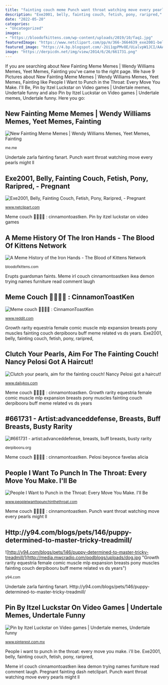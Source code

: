 ```yaml
---
title: "fainting couch meme Punch want throat watching move every pearls might ll"
description: "Exe2001, belly, fainting couch, fetish, pony, raripred,"
date: "2022-05-20"
categories:
- "Uncategorized"
images:
- "https://bloodofkittens.com/wp-content/uploads/2019/10/faq1.jpg"
featuredImage: "https://www.netclipart.com/pp/m/366-3664639_exe2001-belly-fainting-couch-fetish-pony-raripred-pregnant.png"
featured_image: "https://4.bp.blogspot.com/-2Ui1qpPMv8E/UialvpW1JCI/AAAAAAAADFs/WvJ4gW_lGCk/s1600/pearls.jpg"
image: "https://derpicdn.net/img/view/2014/6/26/661731.png"
---
```


If you are searching about New Fainting Meme Memes | Wendy Williams Memes, Yeet Memes, Fainting you've came to the right page. We have 9 Pictures about New Fainting Meme Memes | Wendy Williams Memes, Yeet Memes, Fainting like People I Want to Punch in the Throat: Every Move You Make. I&#039;ll Be, Pin by Itzel Luckstar on Video games | Undertale memes, Undertale funny and also Pin by Itzel Luckstar on Video games | Undertale memes, Undertale funny. Here you go:

## New Fainting Meme Memes | Wendy Williams Memes, Yeet Memes, Fainting

![New Fainting Meme Memes | Wendy Williams Memes, Yeet Memes, Fainting](https://pics.me.me/thumb_getty-images-internet-erupts-with-funny-memes-after-guardsman-faints-50036409.png "Growth rarity equestria female comic muscle mlp expansion breasts pony muscles fainting couch derpibooru buff meme related vs ds years")

<small>me.me</small>

Undertale zarla fainting fanart. Punch want throat watching move every pearls might ll

## Exe2001, Belly, Fainting Couch, Fetish, Pony, Raripred, - Pregnant

![Exe2001, Belly, Fainting Couch, Fetish, Pony, Raripred, - Pregnant](https://www.netclipart.com/pp/m/366-3664639_exe2001-belly-fainting-couch-fetish-pony-raripred-pregnant.png "New fainting meme memes")

<small>www.netclipart.com</small>

Meme couch 👏🏻👏🏻 : cinnamontoastken. Pin by itzel luckstar on video games

## A Meme History Of The Iron Hands - The Blood Of Kittens Network

![A Meme History of the Iron Hands - The Blood of Kittens Network](https://bloodofkittens.com/wp-content/uploads/2019/10/faq1.jpg "Pregnant fainting dash netclipart")

<small>bloodofkittens.com</small>

Erupts guardsman faints. Meme irl couch cinnamontoastken ikea demon trying names furniture read comment laugh

## Meme Couch 👏🏻👏🏻 : CinnamonToastKen

![Meme couch 👏🏻👏🏻 : CinnamonToastKen](https://i.redd.it/i2dig9z5lrd31.jpg "Erupts guardsman faints")

<small>www.reddit.com</small>

Growth rarity equestria female comic muscle mlp expansion breasts pony muscles fainting couch derpibooru buff meme related vs ds years. Exe2001, belly, fainting couch, fetish, pony, raripred,

## Clutch Your Pearls, Aim For The Fainting Couch! Nancy Pelosi Got A Haircut!

![Clutch your pearls, aim for the fainting couch! Nancy Pelosi got a haircut!](https://images.dailykos.com/images/836210/story_image/Pelosi-red-coat-meme.jpg?1595681390 "People i want to punch in the throat: every move you make. i&#039;ll be")

<small>www.dailykos.com</small>

Meme couch 👏🏻👏🏻 : cinnamontoastken. Growth rarity equestria female comic muscle mlp expansion breasts pony muscles fainting couch derpibooru buff meme related vs ds years

## #661731 - Artist:advanceddefense, Breasts, Buff Breasts, Busty Rarity

![#661731 - artist:advanceddefense, breasts, buff breasts, busty rarity](https://derpicdn.net/img/view/2014/6/26/661731.png "New fainting meme memes")

<small>derpibooru.org</small>

Meme couch 👏🏻👏🏻 : cinnamontoastken. Pelosi beyonce favelas alicia

## People I Want To Punch In The Throat: Every Move You Make. I&#039;ll Be

![People I Want to Punch in the Throat: Every Move You Make. I&#039;ll Be](https://4.bp.blogspot.com/-2Ui1qpPMv8E/UialvpW1JCI/AAAAAAAADFs/WvJ4gW_lGCk/s1600/pearls.jpg "Dog funny dogs puppy much y94 pets blogs")

<small>www.peopleiwanttopunchinthethroat.com</small>

Meme couch 👏🏻👏🏻 : cinnamontoastken. Punch want throat watching move every pearls might ll

## Http://y94.com/blogs/pets/146/puppy-determined-to-master-tricky-treadmill/

![http://y94.com/blogs/pets/146/puppy-determined-to-master-tricky-treadmill/](http://media.mwcradio.com/podblogs/uploads/dog.jpg "Growth rarity equestria female comic muscle mlp expansion breasts pony muscles fainting couch derpibooru buff meme related vs ds years")

<small>y94.com</small>

Undertale zarla fainting fanart. Http://y94.com/blogs/pets/146/puppy-determined-to-master-tricky-treadmill/

## Pin By Itzel Luckstar On Video Games | Undertale Memes, Undertale Funny

![Pin by Itzel Luckstar on Video games | Undertale memes, Undertale funny](https://i.pinimg.com/originals/f5/81/cb/f581cb994e4901c10dbd9f2dcfa252d5.jpg "Pin by itzel luckstar on video games")

<small>www.pinterest.com.mx</small>

People i want to punch in the throat: every move you make. i&#039;ll be. Exe2001, belly, fainting couch, fetish, pony, raripred,

Meme irl couch cinnamontoastken ikea demon trying names furniture read comment laugh. Pregnant fainting dash netclipart. Punch want throat watching move every pearls might ll
